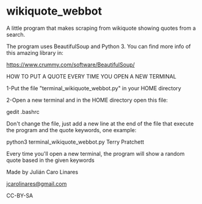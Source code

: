 # wikiquote_webbot
A little program that makes scraping from wikiquote showing quotes from a search.

The program uses BeautifulSoup and Python 3. You can find more info of this amazing library in:

https://www.crummy.com/software/BeautifulSoup/

HOW TO PUT A QUOTE EVERY TIME YOU OPEN A NEW TERMINAL

1-Put the file "terminal_wikiquote_webbot.py" in your HOME directory

2-Open a new terminal and in the HOME directory open this file:

gedit .bashrc

Don't change the file, just add a new line at the end of the file that execute the program and the quote keywords, one example:

python3 terminal_wikiquote_webbot.py Terry Pratchett

Every time you'll open a new terminal, the program will show a random quote based in the given keywords


Made by Julián Caro Linares

jcarolinares@gmail.com

CC-BY-SA
